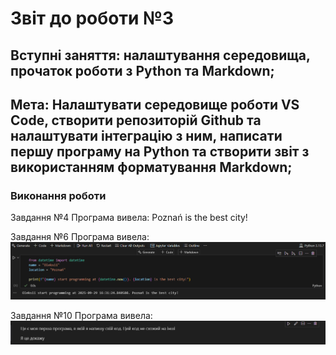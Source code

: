 
# Звіт до роботи №3

## Вступні заняття: налаштування середовища, прочаток роботи з Python та Markdown;

## Мета:  Налаштувати середовище роботи VS Code, створити репозиторій Github та налаштувати інтеграцію з ним, написати першу програму на Python та створити звіт з використанням форматування Markdown;

### Виконання роботи

Завдання №4
Програма вивела: Poznań is the best city!

Завдання №6
Програма вивела: ![alt-text](https://github.com/Oleksii-dot278/Firts-work/blob/main/laboratory%20work%203/%D0%97%D0%BD%D1%96%D0%BC%D0%BE%D0%BA%20%D0%B5%D0%BA%D1%80%D0%B0%D0%BD%D0%B0%202025-09-29%20163413.png)

Завдання №10
Програма вивела: ![alt-text](https://github.com/Oleksii-dot278/Firts-work/blob/main/laboratory%20work%203/%D0%97%D0%BD%D1%96%D0%BC%D0%BE%D0%BA%20%D0%B5%D0%BA%D1%80%D0%B0%D0%BD%D0%B0%202025-09-29%20164551.png)


